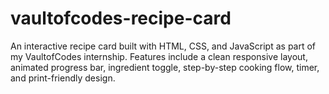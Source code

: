 # vaultofcodes-recipe-card
An interactive recipe card built with HTML, CSS, and JavaScript as part of my VaultofCodes internship. Features include a clean responsive layout, animated progress bar, ingredient toggle, step-by-step cooking flow, timer, and print-friendly design.

